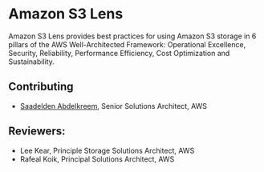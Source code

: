 # Amazon S3 Lens
Amazon S3 Lens provides best practices for using Amazon S3 storage in 6 pillars of the AWS Well-Architected Framework: Operational Excellence, Security, Reliability, Performance Efficiency, Cost Optimization and Sustainability.

## Contributing
- [Saadelden Abdelkreem](mailto:saadeld@amazon.com), Senior Solutions Architect, AWS

## Reviewers:
- Lee Kear, Principle Storage Solutions Architect, AWS
- Rafeal Koik, Principal Solutions Architect, AWS
